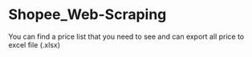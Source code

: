 # Shopee_Web-Scraping
You can find a price list that you need to see and can export all price to excel file (.xlsx)
